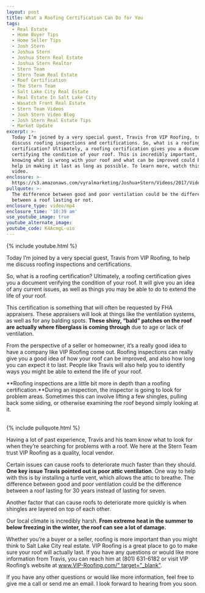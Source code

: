 ```yaml
---
layout: post
title: What a Roofing Certification Can Do for You
tags:
  - Real Estate
  - Home Buyer Tips
  - Home Seller Tips
  - Josh Stern
  - Joshua Stern
  - Joshua Stern Real Estate
  - Joshua Stern Realtor
  - Stern Team
  - Stern Team Real Estate
  - Roof Certification
  - The Stern Team
  - Salt Lake City Real Estate
  - Real Estate In Salt Lake City
  - Wasatch Front Real Estate
  - Stern Team Videos
  - Josh Stern Video Blog
  - Josh Stern Real Estate Tips
  - Market Update
excerpt: >-
  Today I’m joined by a very special guest, Travis from VIP Roofing, to help me
  discuss roofing inspections and certifications. So, what is a roofing
  certification? Ultimately, a roofing certification gives you a document
  certifying the condition of your roof. This is incredibly important, because
  knowing what is wrong with your roof and what can be improved could be a great
  help in making it last as long as possible. To learn more, watch this short
  video.
enclosure: >-
  https://s3.amazonaws.com/vyralmarketing/Joshua+Stern/Videos/2017/Videos/The+Stern+Team-+What+a+Roofing+Certification+Can+Do+for+You.mp4
pullquote: >-
  The difference between good and poor ventilation could be the difference
  between a roof lasting or not.
enclosure_type: video/mp4
enclosure_time: '10:39 am'
use_youtube_image: true
youtube_alternate_image:
youtube_code: K4AcmgL-uio
---
```



{% include youtube.html %}

Today I’m joined by a very special guest, Travis from VIP Roofing, to help me discuss roofing inspections and certifications.&nbsp;

So, what is a roofing certification? Ultimately, a roofing certification gives you a document verifying the condition of your roof. It will give you an idea of any current issues, as well as things you may be able to do to extend the life of your roof.

This certification is something that will often be requested by FHA appraisers. These appraisers will look at things like the ventilation systems, as well as for any balding spots. **These shiny, “bald” patches on the roof are actually where fiberglass is coming through** due to age or lack of ventilation.&nbsp;

From the perspective of a seller or homeowner, it’s a really good idea to have a company like VIP Roofing come out. Roofing inspections can really give you a good idea of how your roof can be improved, and also how long you can expect it to last. People like Travis will also help you to identify ways you might be able to extend the life of your roof.&nbsp;

**Roofing inspections are a little bit more in depth than a roofing certification.**During an inspection, the inspector is going to look for problem areas. Sometimes this can involve lifting a few shingles, pulling back some siding, or otherwise examining the roof beyond simply looking at it.&nbsp;<br>&nbsp;

{% include pullquote.html %}

Having a lot of past experience, Travis and his team know what to look for when they’re searching for problems with a roof. We here at the Stern Team trust VIP Roofing as a quality, local vendor.

Certain issues can cause roofs to deteriorate much faster than they should. **One key issue Travis pointed out is poor attic ventilation**. One way to help with this is by installing a turtle vent, which allows the attic to breathe. The difference between good and poor ventilation could be the difference between a roof lasting for 30 years instead of lasting for seven.

Another factor that can cause roofs to deteriorate more quickly is when shingles are layered on top of each other.

Our local climate is incredibly harsh. **From extreme heat in the summer to below freezing in the winter, the roof can see a lot of damage.**

Whether you’re a buyer or a seller, roofing is more important than you might think to Salt Lake City real estate. VIP Roofing is a great place to go to make sure your roof will actually last. If you have any questions or would like more information from Travis, you can reach him at (801) 631-6182 or visit VIP Roofing’s website at [www.VIP-Roofing.com/" target="_blank"](http://www.VIP-Roofing.com).

If you have any other questions or would like more information, feel free to give me a call or send me an email. I look forward to hearing from you soon.